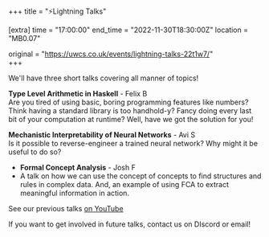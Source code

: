 +++
title = "⚡Lightning Talks"

[extra]
time = "17:00:00"
end_time = "2022-11-30T18:30:00Z"
location = "MB0.07"

original = "https://uwcs.co.uk/events/lightning-talks-22t1w7/"    
+++

We'll have three short talks covering all manner of topics!

**Type Level Arithmetic in Haskell** - Felix B  
Are you tired of using basic, boring programming features like numbers? Think having a standard library is too handhold-y? Fancy doing every last bit of your computation at runtime? Well, have we got the solution for you!

**Mechanistic Interpretability of Neural Networks** - Avi S  
Is it possible to reverse-engineer a trained neural network? Why might it be useful to do so?

- **Formal Concept Analysis** - Josh F   
- A talk on how we can use the concept of concepts to find structures and rules in complex data. And, an example of using FCA to extract meaningful information in action.

See our previous talks [on YouTube](https://youtube.com/playlist?list=PLM7py5yAB4FxS3FzpBD4BA29M6Ue5qyVe)

If you want to get involved in future talks, contact us on DIscord or email!
